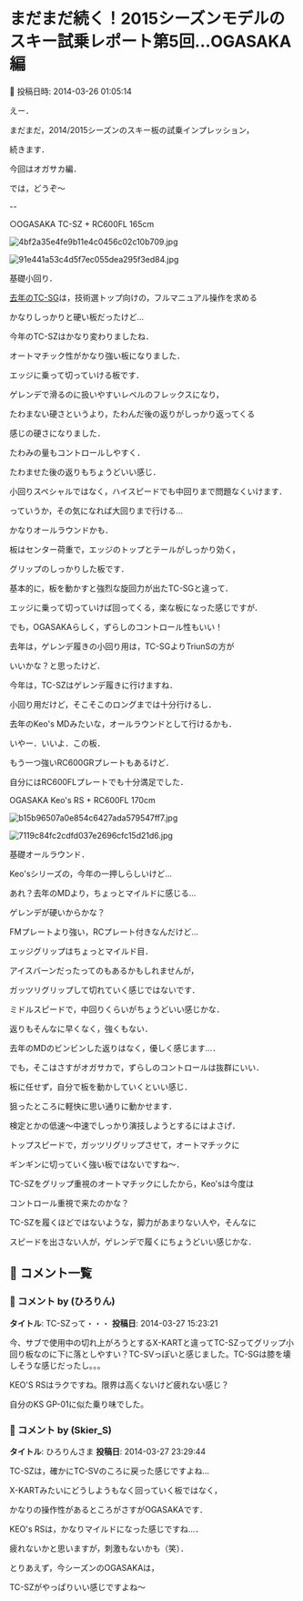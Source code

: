 # まだまだ続く！2015シーズンモデルのスキー試乗レポート第5回…OGASAKA編

📅 投稿日時: 2014-03-26 01:05:14

えー．


まだまだ，2014/2015シーズンのスキー板の試乗インプレッション，


続きます．


今回はオガサカ編．





では，どうぞ～


[]()


--





○OGASAKA TC-SZ + RC600FL 165cm







![4bf2a35e4fe9b11e4c0456c02c10b709.jpg](images/4bf2a35e4fe9b11e4c0456c02c10b709.jpg)









![91e441a53c4d5f7ec055dea295f3ed84.jpg](images/91e441a53c4d5f7ec055dea295f3ed84.jpg)







基礎小回り．





[去年のTC-SG](e3bca2443dadf8bd66789f7d918663b25.md)は，技術選トップ向けの，フルマニュアル操作を求める


かなりしっかりと硬い板だったけど…


今年のTC-SZはかなり変わりましたね．


オートマチック性がかなり強い板になりました．


エッジに乗って切っていける板です．





ゲレンデで滑るのに扱いやすいレベルのフレックスになり，


たわまない硬さというより，たわんだ後の返りがしっかり返ってくる


感じの硬さになりました．


たわみの量もコントロールしやすく．


たわませた後の返りもちょうどいい感じ．


小回りスペシャルではなく，ハイスピードでも中回りまで問題なくいけます．


っていうか，その気になれば大回りまで行ける…


かなりオールラウンドかも．


板はセンター荷重で，エッジのトップとテールがしっかり効く，


グリップのしっかりした板です．


基本的に，板を動かすと強烈な旋回力が出たTC-SGと違って．


エッジに乗って切っていけば回ってくる，楽な板になった感じですが．


でも，OGASAKAらしく，ずらしのコントロール性もいい！





去年は，ゲレンデ履きの小回り用は，TC-SGよりTriunSの方が


いいかな？と思ったけど．


今年は，TC-SZはゲレンデ履きに行けますね．


小回り用だけど，そこそこのロングまでは十分行けるし．


去年のKeo's MDみたいな，オールラウンドとして行けるかも．


いやー．いいよ．この板．


もう一つ強いRC600GRプレートもあるけど．


自分にはRC600FLプレートでも十分満足でした．


[]()





OGASAKA Keo's RS + RC600FL 170cm







![b15b96507a0e854c6427ada579547ff7.jpg](images/b15b96507a0e854c6427ada579547ff7.jpg)









![7119c84fc2cdfd037e2696cfc15d21d6.jpg](images/7119c84fc2cdfd037e2696cfc15d21d6.jpg)







基礎オールラウンド．





Keo'sシリーズの，今年の一押しらしいけど…


あれ？去年のMDより，ちょっとマイルドに感じる…


ゲレンデが硬いからかな？


FMプレートより強い，RCプレート付きなんだけど…


エッジグリップはちょっとマイルド目．


アイスバーンだったってのもあるかもしれませんが，


ガッツリグリップして切れていく感じではないです．


ミドルスピードで，中回りくらいがちょうどいい感じかな．





返りもそんなに早くなく，強くもない．


去年のMDのビンビンした返りはなく，優しく感じます…．


でも，そこはさすがオガサカで，ずらしのコントロールは抜群にいい．


板に任せず，自分で板を動かしていくといい感じ．


狙ったところに軽快に思い通りに動かせます．


検定とかの低速～中速でしっかり演技しようとするにはよさげ．


トップスピードで，ガッツリグリップさせて，オートマチックに


ギンギンに切っていく強い板ではないですね～．





TC-SZをグリップ重視のオートマチックにしたから，Keo'sは今度は


コントロール重視で来たのかな？


TC-SZを履くほどではないような，脚力があまりない人や，そんなに


スピードを出さない人が，ゲレンデで履くにちょうどいい感じかな．

## 💬 コメント一覧

### 💬 コメント by (ひろりん)
**タイトル**: TC-SZって・・・
**投稿日**: 2014-03-27 15:23:21

今、サブで使用中の切れ上がろうとするX-KARTと違ってTC-SZってグリップ小回り板なのに下に落としやすい？TC-SVっぽいと感じました。TC-SGは膝を壊しそうな感じだったし。。。

KEO'S RSはラクですね。限界は高くないけど疲れない感じ？

自分のKS GP-01に似た乗り味でした。

### 💬 コメント by (Skier_S)
**タイトル**: ひろりんさま
**投稿日**: 2014-03-27 23:29:44

TC-SZは，確かにTC-SVのころに戻った感じですよね…

X-KARTみたいにどうしようもなく回っていく板ではなく，

かなりの操作性があるところがさすがOGASAKAです．



KEO's RSは，かなりマイルドになった感じですね…．

疲れないかと思いますが，刺激もないかも（笑）．



とりあえず，今シーズンのOGASAKAは，

TC-SZがやっぱりいい感じですよね～

